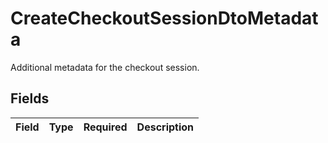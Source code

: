 # CreateCheckoutSessionDtoMetadata

Additional metadata for the checkout session.


## Fields

| Field       | Type        | Required    | Description |
| ----------- | ----------- | ----------- | ----------- |